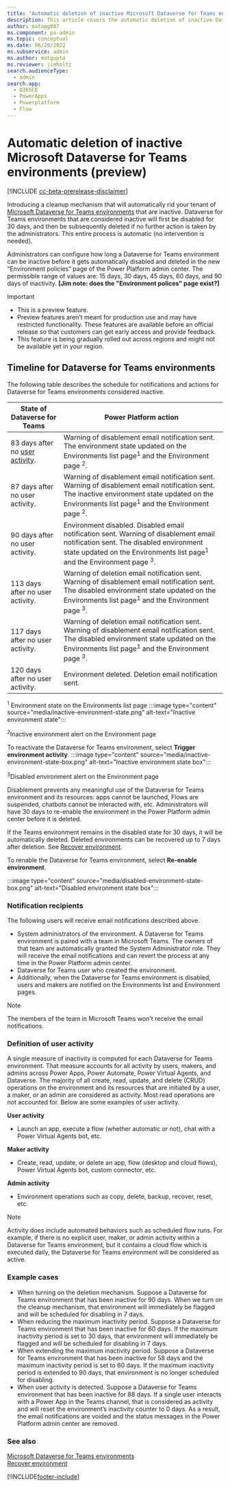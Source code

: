 ```yaml
---
title: "Automatic deletion of inactive Microsoft Dataverse for Teams environments (preview)  | MicrosoftDocs"
description: This article covers the automatic deletion of inactive Dataverse for Teams environments.
author: matapg007
ms.component: pa-admin
ms.topic: conceptual
ms.date: 06/28/2022
ms.subservice: admin
ms.author: matgupta 
ms.reviewer: jimholtz
search.audienceType: 
  - admin
search.app:
  - D365CE
  - PowerApps
  - Powerplatform
  - Flow
---
```

# Automatic deletion of inactive Microsoft Dataverse for Teams environments (preview) 

[!INCLUDE [cc-beta-prerelease-disclaimer](../includes/cc-beta-prerelease-disclaimer.md)]

Introducing a cleanup mechanism that will automatically rid your tenant of [Microsoft Dataverse for Teams environments](about-teams-environment.md) that are inactive. Dataverse for Teams environments that are considered inactive will first be disabled for 30 days, and then be subsequently deleted if no further action is taken by the administrators. This entire process is automatic (no intervention is needed).

Administrators can configure how long a Dataverse for Teams environment can be inactive before it gets automatically disabled and deleted in the new “Environment policies” page of the Power Platform admin center. The permissible range of values are: 15 days, 30 days, 45 days, 60 days, and 90 days of inactivity.
**[Jim note: does the "Environment polices" page exist?]**

> [!IMPORTANT]
> - This is a preview feature.
> - Preview features aren’t meant for production use and may have restricted functionality. These features are available before an official release so that customers can get early access and provide feedback.
> - This feature is being gradually rolled out across regions and might not be available yet in your region.

## Timeline for Dataverse for Teams environments

The following table describes the schedule for notifications and actions for Dataverse for Teams environments considered inactive.

|State of Dataverse for Teams  |Power Platform action  |
|---------|---------|
|83 days after no [user activity](#definition-of-user-activity).     | Warning of disablement email notification sent. The environment state updated on the Environments list page<sup>1</sup> and the Environment page <sup>2</sup>.       |
|87 days after no user activity.    |  Warning of disablement email notification sent. Warning of disablement email notification sent. The inactive environment state updated on the Environments list page<sup>1</sup> and the Environment page <sup>2</sup>.      |
|90 days after no user activity.      | Environment disabled. Disabled email notification sent. Warning of disablement email notification sent. The disabled environment state updated on the Environments list page<sup>1</sup> and the Environment page <sup>3</sup>.      |
|113 days after no user activity.     | Warning of deletion email notification sent. Warning of disablement email notification sent. The disabled environment state updated on the Environments list page<sup>1</sup> and the Environment page <sup>3</sup>.         |
|117 days after no user activity.     | Warning of deletion email notification sent. Warning of disablement email notification sent. The disabled environment state updated on the Environments list page<sup>1</sup> and the Environment page <sup>3</sup>.        |
|120 days after no user activity.     | Environment deleted. Deletion email notification sent.           |

<sup>1</sup> Environment state on the Environments list page
:::image type="content" source="media/inactive-environment-state.png" alt-text="Inactive environment state":::

<sup>2</sup>Inactive environment alert on the Environment page

To reactivate the Dataverse for Teams environment, select **Trigger environment activity**.
:::image type="content" source="media/inactive-environment-state-box.png" alt-text="Inactive environment state box":::

<sup>3</sup>Disabled environment alert on the Environment page

Disablement prevents any meaningful use of the Dataverse for Teams environment and its resources: apps cannot be launched, Flows are suspended, chatbots cannot be interacted with, etc. Administrators will have 30 days to re-enable the environment in the Power Platform admin center before it is deleted.

If the Teams environment remains in the disabled state for 30 days, it will be automatically deleted.  Deleted environments can be recovered up to 7 days after deletion. See [Recover environment](recover-environment.md).

To renable the Dataverse for Teams environment, select **Re-enable environment**.

:::image type="content" source="media/disabled-environment-state-box.png" alt-text="Disabled environment state box":::


### Notification recipients
The following users will receive email notifications described above.

- System administrators of the environment. A Dataverse for Teams environment is paired with a team in Microsoft Teams. The owners of that team are automatically granted the System Administrator role. They will receive the email notifications and can revert the process at any time in the Power Platform admin center.
- Dataverse for Teams user who created the environment.
- Additionally, when the Dataverse for Teams environment is disabled, users and makers are notified on the Environments list and Environment pages.

> [!NOTE]
> The members of the team in Microsoft Teams won't receive the email notifications.

### Definition of user activity

A single measure of inactivity is computed for each Dataverse for Teams environment. That measure accounts for all activity by users, makers, and admins across Power Apps, Power Automate, Power Virtual Agents, and Dataverse. The majority of all create, read, update, and delete (CRUD) operations on the environment and its resources that are initiated by a user, a maker, or an admin are considered as activity. Most read operations are not accounted for. Below are some examples of user activity.

**User activity**
- Launch an app, execute a flow (whether automatic or not), chat with a Power Virtual Agents bot, etc.

**Maker activity**
- Create, read, update, or delete an app, flow (desktop and cloud flows), Power Virtual Agents bot, custom connector, etc.

**Admin activity**
- Environment operations such as copy, delete, backup, recover, reset, etc.  

> [!NOTE]
> Activity does include automated behaviors such as scheduled flow runs. For example, if there is no explicit user, maker, or admin activity within a Dataverse for Teams environment, but it contains a cloud flow which is executed daily, the Dataverse for Teams environment will be considered as active.

### Example cases

- When turning on the deletion mechanism. Suppose a Dataverse for Teams environment that has been inactive for 90 days. When we turn on the cleanup mechanism, that environment will immediately be flagged and will be scheduled for disabling in 7 days.
- When reducing the maximum inactivity period. Suppose a Dataverse for Teams environment that has been inactive for 60 days. If the maximum inactivity period is set to 30 days, that environment will immediately be flagged and will be scheduled for disabling in 7 days.
- When extending the maximum inactivity period. Suppose a Dataverse for Teams environment that has been inactive for 58 days and the maximum inactivity period is set to 60 days. If the maximum inactivity period is extended to 90 days, that environment is no longer scheduled for disabling.
- When user activity is detected. Suppose a Dataverse for Teams environment that has been inactive for 88 days. If a single user interacts with a Power App in the Teams channel, that is considered as activity and will reset the environment’s inactivity counter to 0 days. As a result, the email notifications are voided and the status messages in the Power Platform admin center are removed.

### See also
[Microsoft Dataverse for Teams environments](about-teams-environment.md) <br />
[Recover environment](recover-environment.md)



[!INCLUDE[footer-include](../includes/footer-banner.md)]